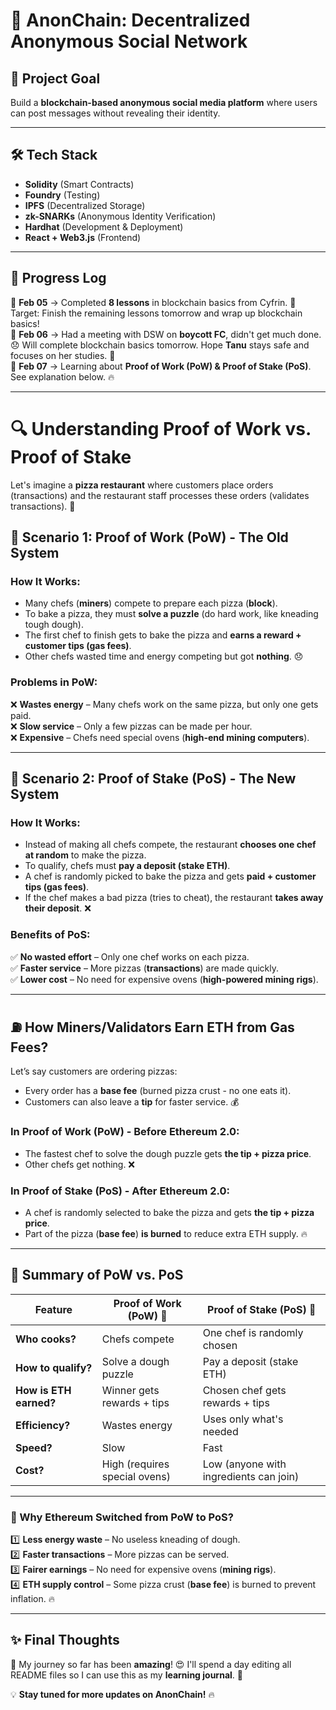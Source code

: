 # 🚀 AnonChain: Decentralized Anonymous Social Network

## 🌟 Project Goal  
Build a **blockchain-based anonymous social media platform** where users can post messages without revealing their identity.

---

## 🛠️ Tech Stack  
- **Solidity** (Smart Contracts)  
- **Foundry** (Testing)  
- **IPFS** (Decentralized Storage)  
- **zk-SNARKs** (Anonymous Identity Verification)  
- **Hardhat** (Development & Deployment)  
- **React + Web3.js** (Frontend)  

---

## 📌 Progress Log  

📅 **Feb 05** → Completed **8 lessons** in blockchain basics from Cyfrin. 🎯 Target: Finish the remaining lessons tomorrow and wrap up blockchain basics!  
📅 **Feb 06** → Had a meeting with DSW on **boycott FC**, didn't get much done. 😞 Will complete blockchain basics tomorrow. Hope **Tanu** stays safe and focuses on her studies. 🙏  
📅 **Feb 07** → Learning about **Proof of Work (PoW) & Proof of Stake (PoS)**. See explanation below. 🔥  

---

# 🔍 Understanding Proof of Work vs. Proof of Stake

Let's imagine a **pizza restaurant** where customers place orders (transactions) and the restaurant staff processes these orders (validates transactions). 🍕

## 🍕 Scenario 1: Proof of Work (PoW) - The Old System

### **How It Works:**
- Many chefs (**miners**) compete to prepare each pizza (**block**).
- To bake a pizza, they must **solve a puzzle** (do hard work, like kneading tough dough).
- The first chef to finish gets to bake the pizza and **earns a reward + customer tips (gas fees)**.
- Other chefs wasted time and energy competing but got **nothing**. 😞

### **Problems in PoW:**
❌ **Wastes energy** – Many chefs work on the same pizza, but only one gets paid.  
❌ **Slow service** – Only a few pizzas can be made per hour.  
❌ **Expensive** – Chefs need special ovens (**high-end mining computers**).  

---

## 🍕 Scenario 2: Proof of Stake (PoS) - The New System

### **How It Works:**
- Instead of making all chefs compete, the restaurant **chooses one chef at random** to make the pizza.
- To qualify, chefs must **pay a deposit (stake ETH)**.
- A chef is randomly picked to bake the pizza and gets **paid + customer tips (gas fees)**.
- If the chef makes a bad pizza (tries to cheat), the restaurant **takes away their deposit**. ❌

### **Benefits of PoS:**
✅ **No wasted effort** – Only one chef works on each pizza.  
✅ **Faster service** – More pizzas (**transactions**) are made quickly.  
✅ **Lower cost** – No need for expensive ovens (**high-powered mining rigs**).  

---

## ⛽ How Miners/Validators Earn ETH from Gas Fees?

Let’s say customers are ordering pizzas:
- Every order has a **base fee** (burned pizza crust - no one eats it).
- Customers can also leave a **tip** for faster service. 💰

### **In Proof of Work (PoW) - Before Ethereum 2.0:**
- The fastest chef to solve the dough puzzle gets **the tip + pizza price**.
- Other chefs get nothing. ❌

### **In Proof of Stake (PoS) - After Ethereum 2.0:**
- A chef is randomly selected to bake the pizza and gets **the tip + pizza price**.
- Part of the pizza (**base fee**) **is burned** to reduce extra ETH supply. 🔥

---

## 🥇 Summary of PoW vs. PoS

| Feature            | Proof of Work (PoW) 🍕 | Proof of Stake (PoS) 🍕 |
|--------------------|----------------------|----------------------|
| **Who cooks?** | Chefs compete | One chef is randomly chosen |
| **How to qualify?** | Solve a dough puzzle | Pay a deposit (stake ETH) |
| **How is ETH earned?** | Winner gets rewards + tips | Chosen chef gets rewards + tips |
| **Efficiency?** | Wastes energy | Uses only what's needed |
| **Speed?** | Slow | Fast |
| **Cost?** | High (requires special ovens) | Low (anyone with ingredients can join) |

---

### 🍕 Why Ethereum Switched from PoW to PoS?  
1️⃣ **Less energy waste** – No useless kneading of dough.  
2️⃣ **Faster transactions** – More pizzas can be served.  
3️⃣ **Fairer earnings** – No need for expensive ovens (**mining rigs**).  
4️⃣ **ETH supply control** – Some pizza crust (**base fee**) is burned to prevent inflation. 🔥

---

## ✨ Final Thoughts  
🚀 My journey so far has been **amazing**! 😍 I'll spend a day editing all README files so I can use this as my **learning journal**. 📖 

💡 **Stay tuned for more updates on AnonChain!** 🔥
